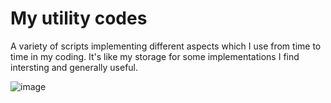 # My utility codes
A variety of scripts implementing different aspects which I use from time to time in my coding. It's like my storage for some implementations I find intersting and generally useful.

![image](https://github.com/user-attachments/assets/3a0177af-16a9-4b7c-8fad-0957f9550724)
